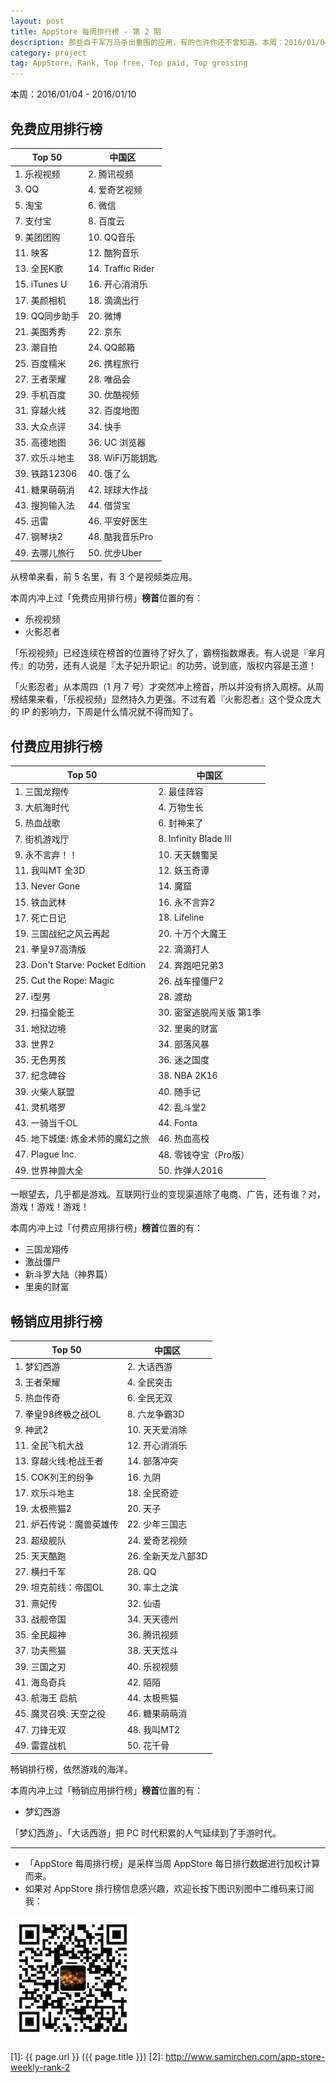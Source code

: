 ```yaml
---
layout: post
title: AppStore 每周排行榜 - 第 2 期
description: 那些自千军万马杀出重围的应用，有的也许你还不曾知道。本周：2016/01/04-2016/01/10。
category: project
tag: AppStore, Rank, Top free, Top paid, Top grossing
---
```




本周：2016/01/04 - 2016/01/10

## 免费应用排行榜


| Top 50 | 中国区 |
|---|---|
| 1. 乐视视频 | 2. 腾讯视频 |
| 3. QQ | 4. 爱奇艺视频  |
| 5. 淘宝  | 6. 微信 |
| 7. 支付宝 | 8. 百度云 |
| 9. 美团团购 | 10. QQ音乐 |
| 11. 映客  | 12. 酷狗音乐 |
| 13. 全民K歌 | 14. Traffic Rider |
| 15. iTunes U | 16. 开心消消乐 |
| 17. 美颜相机  | 18. 滴滴出行 |
| 19. QQ同步助手 | 20. 微博 |
| 21. 美图秀秀 | 22. 京东 |
| 23. 潮自拍  | 24. QQ邮箱 |
| 25. 百度糯米 | 26. 携程旅行 |
| 27. 王者荣耀 | 28. 唯品会 |
| 29. 手机百度 | 30. 优酷视频 |
| 31. 穿越火线 | 32. 百度地图 |
| 33. 大众点评 | 34. 快手 |
| 35. 高德地图 | 36. UC 浏览器  |
| 37. 欢乐斗地主 | 38. WiFi万能钥匙  |
| 39. 铁路12306 | 40. 饿了么 |
| 41. 糖果萌萌消 | 42. 球球大作战 |
| 43. 搜狗输入法 | 44. 借贷宝 |
| 45. 迅雷 | 46. 平安好医生 |
| 47. 钢琴块2 | 48. 酷我音乐Pro |
| 49. 去哪儿旅行 | 50. 优步Uber  |


从榜单来看，前 5 名里，有 3 个是视频类应用。


本周内冲上过「免费应用排行榜」**榜首**位置的有：

- 乐视视频
- 火影忍者

「乐视视频」已经连续在榜首的位置待了好久了，霸榜指数爆表。有人说是『芈月传』的功劳，还有人说是『太子妃升职记』的功劳，说到底，版权内容是王道！

「火影忍者」从本周四（1 月 7 号）才突然冲上榜首，所以并没有挤入周榜。从周榜结果来看，「乐视视频」显然持久力更强。不过有着『火影忍者』这个受众庞大的 IP 的影响力，下周是什么情况就不得而知了。



## 付费应用排行榜

| Top 50 | 中国区 |
|---|---|
| 1. 三国龙翔传 | 2. 最佳阵容 |
| 3. 大航海时代 | 4. 万物生长 |
| 5. 热血战歌 | 6. 封神来了 |
| 7. 街机游戏厅  | 8. Infinity Blade III |
| 9. 永不言弃！！ | 10. 天天魏蜀吴 |
| 11. 我叫MT 全3D | 12. 妖玉奇谭 |
| 13. Never Gone | 14. 魔窟 |
| 15. 铁血武林 | 16. 永不言弃2 |
| 17. 死亡日记 | 18. Lifeline  |
| 19. 三国战纪之风云再起 | 20. 十万个大魔王 |
| 21. 拳皇97高清版 | 22. 滴滴打人 |
| 23. Don't Starve: Pocket Edition | 24. 奔跑吧兄弟3 |
| 25. Cut the Rope: Magic | 26. 战车撞僵尸2  |
| 27. i型男 | 28. 渡劫 |
| 29. 扫描全能王 | 30. 密室逃脱闯关版 第1季 |
| 31. 地狱边境  | 32. 里奥的财富 |
| 33. 世界2 | 34. 部落风暴 |
| 35. 无色男孩 | 36. 迷之国度 |
| 37. 纪念碑谷 | 38. NBA 2K16 |
| 39. 火柴人联盟 | 40. 随手记 |
| 41. 灵机塔罗 | 42. 乱斗堂2 |
| 43. 一骑当千OL | 44. Fonta |
| 45. 地下城堡: 炼金术师的魔幻之旅 | 46. 热血高校 |
| 47. Plague Inc.  | 48. 零钱夺宝（Pro版） |
| 49. 世界神兽大全 | 50. 炸弹人2016 |


一眼望去，几乎都是游戏。互联网行业的变现渠道除了电商、广告，还有谁？对，游戏！游戏！游戏！

本周内冲上过「付费应用排行榜」**榜首**位置的有：

- 三国龙翔传
- 激战僵尸
- 新斗罗大陆（神界篇）
- 里奥的财富


## 畅销应用排行榜

| Top 50 | 中国区 |
|---|---|
| 1. 梦幻西游 | 2. 大话西游 |
| 3. 王者荣耀 | 4. 全民突击 |
| 5. 热血传奇 | 6. 全民无双 |
| 7. 拳皇98终极之战OL | 8. 六龙争霸3D |
| 9. 神武2 | 10. 天天爱消除 |
| 11. 全民飞机大战 | 12. 开心消消乐 |
| 13. 穿越火线:枪战王者 | 14. 部落冲突  |
| 15. COK列王的纷争 | 16. 九阴 |
| 17. 欢乐斗地主 | 18. 全民奇迹 |
| 19. 太极熊猫2 | 20. 天子 |
| 21. 炉石传说：魔兽英雄传 | 22. 少年三国志 |
| 23. 超级舰队 | 24. 爱奇艺视频  |
| 25. 天天酷跑 | 26. 全新天龙八部3D |
| 27. 横扫千军 | 28. QQ |
| 29. 坦克前线：帝国OL | 30. 率土之滨 |
| 31. 熹妃传 | 32. 仙语 |
| 33. 战舰帝国 | 34. 天天德州 |
| 35. 全民超神 | 36. 腾讯视频 |
| 37. 功夫熊猫 | 38. 天天炫斗 |
| 39. 三国之刃 | 40. 乐视视频 |
| 41. 海岛奇兵 | 42. 陌陌 |
| 43. 航海王 启航 | 44. 太极熊猫 |
| 45. 魔灵召唤: 天空之役 | 46. 糖果萌萌消 |
| 47. 刀锋无双 | 48. 我叫MT2 |
| 49. 雷霆战机 | 50. 花千骨 |


畅销排行榜，依然游戏的海洋。


本周内冲上过「畅销应用排行榜」**榜首**位置的有：

- 梦幻西游

「梦幻西游」、「大话西游」把 PC 时代积累的人气延续到了手游时代。


---------------------------------------

- 「AppStore 每周排行榜」是采样当周 AppStore 每日排行数据进行加权计算而来。
- 如果对 AppStore 排行榜信息感兴趣，欢迎长按下图识别图中二维码来订阅我：

![image](../../images/qrcode-somethoughts.jpg)



[SamirChen]: http://www.samirchen.com "SamirChen"
[1]: {{ page.url }} ({{ page.title }})
[2]: http://www.samirchen.com/app-store-weekly-rank-2



